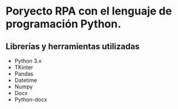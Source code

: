 # Poryecto RPA con el lenguaje de programación Python.

## Librerías y herramientas utilizadas

- Python 3.x
- TKinter
- Pandas
- Datetime
- Numpy
- Docx
- Python-docx